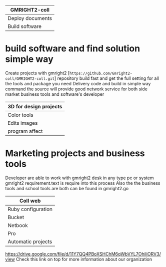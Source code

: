 
|   GMRIGHT2-coll   |
|-------------------|               
| Deploy documents  |
| Build software |
# build software and find solution simple way

Create projects with gmright2 [` https://github.com/Gmright2-coll/GMRIGHT2-coll.git `] repository build fast and get the full setting for all the tools and package you need 
Delivery code and build in simple way command the source will provide good network service for both side market business tools and software's developer

| 3D for design projects |
|------------------------|
| Color tools            |
| Edits images           |
| program affect       |


# Marketing projects and business tools 

Developer are able to work with gmright2 desk in any type pc or system gmright2 requirement.text is require into this process 
Also the the business tools and school tools are both can be found in gmright2.go 

| Coll web |
|----------|
| Ruby configuration |
| Bucket |
| Netbook |
| Pro |
| Automatic projects |
https://drive.google.com/file/d/11Y7QQ4PBoXSHChM6qWbVYL7OhiliORV3/view
Check this link on top for more information about our organization 
